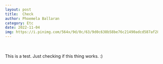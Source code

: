 ```yaml
---
layout: post
title:  Check
author: Phoemela Ballaran
category: Etc
date: 2022-11-04
img: https://i.pinimg.com/564x/9d/0c/63/9d0c638b58be76c21490adcd587af28c.jpg
---
```

<br><br>
This is a test. Just checking if this thing works. :)
<br><br>

